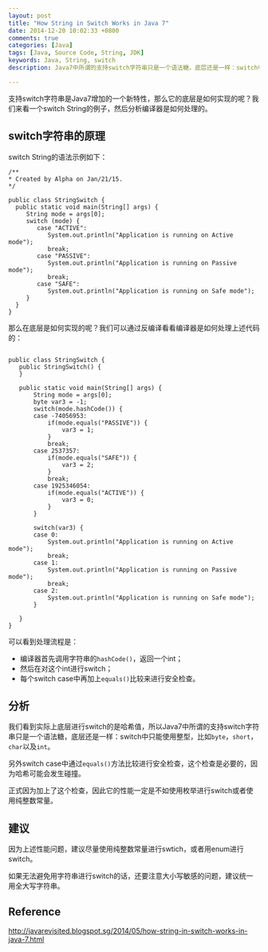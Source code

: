 ```yaml
---
layout: post
title: "How String in Switch Works in Java 7"
date: 2014-12-20 10:02:33 +0800
comments: true
categories: [Java]
tags: [Java, Source Code, String, JDK]  
keywords: Java, String, switch
description: Java7中所谓的支持switch字符串只是一个语法糖，底层还是一样：switch中只能使用整型，比如byte，short，char以及int。

---
```


支持switch字符串是Java7增加的一个新特性，那么它的底层是如何实现的呢？我们来看一个switch String的例子，然后分析编译器是如何处理的。

<!--more-->

## switch字符串的原理

switch String的语法示例如下：

```
/**
* Created by Alpha on Jan/21/15.
*/

public class StringSwitch {
  public static void main(String[] args) {
     String mode = args[0];
     switch (mode) {
        case "ACTIVE":
           System.out.println("Application is running on Active mode");
           break;
        case "PASSIVE":
           System.out.println("Application is running on Passive mode");
           break;
        case "SAFE":
           System.out.println("Application is running on Safe mode");
     }
  }
}
```

那么在底层是如何实现的呢？我们可以通过反编译看看编译器是如何处理上述代码的：

```

public class StringSwitch {
   public StringSwitch() {
   }

   public static void main(String[] args) {
       String mode = args[0];
       byte var3 = -1;
       switch(mode.hashCode()) {
       case -74056953:
           if(mode.equals("PASSIVE")) {
               var3 = 1;
           }
           break;
       case 2537357:
           if(mode.equals("SAFE")) {
               var3 = 2;
           }
           break;
       case 1925346054:
           if(mode.equals("ACTIVE")) {
               var3 = 0;
           }
       }

       switch(var3) {
       case 0:
           System.out.println("Application is running on Active mode");
           break;
       case 1:
           System.out.println("Application is running on Passive mode");
           break;
       case 2:
           System.out.println("Application is running on Safe mode");
       }

   }
}
```

可以看到处理流程是：

- 编译器首先调用字符串的`hashCode()`，返回一个int；
- 然后在对这个int进行switch；
- 每个switch case中再加上`equals()`比较来进行安全检查。


## 分析

我们看到实际上底层进行switch的是哈希值，所以Java7中所谓的支持switch字符串只是一个语法糖，底层还是一样：switch中只能使用整型，比如`byte`，`short`，`char`以及`int`。

另外switch case中通过`equals()`方法比较进行安全检查，这个检查是必要的，因为哈希可能会发生碰撞。

正式因为加上了这个检查，因此它的性能一定是不如使用枚举进行switch或者使用纯整数常量。

## 建议

因为上述性能问题，建议尽量使用纯整数常量进行swtich，或者用enum进行switch。

如果无法避免用字符串进行switch的话，还要注意大小写敏感的问题，建议统一用全大写字符串。
​
## Reference
http://javarevisited.blogspot.sg/2014/05/how-string-in-switch-works-in-java-7.html 






